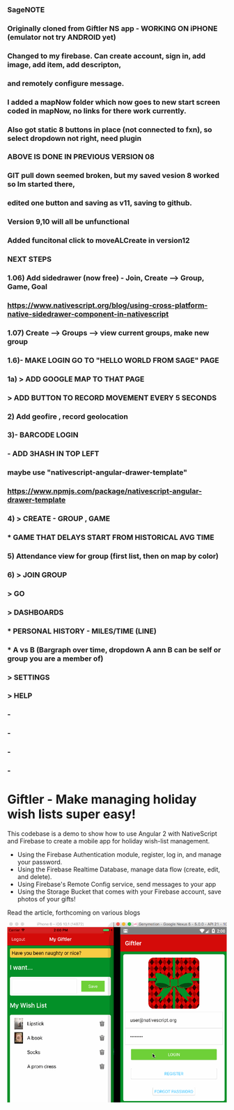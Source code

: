 ### SageNOTE
### Originally cloned from Giftler NS app - WORKING ON iPHONE (emulator not try ANDROID yet)
### Changed to my firebase.  Can create account, sign in, add image, add item, add descripton,
###     and remotely configure message.
###     I added a mapNow folder which now goes to new start screen coded in mapNow, no links for there work currently.  
###     Also got static 8 buttons in place (not connected to fxn), so select dropdown not right, need plugin
###   ABOVE IS DONE IN PREVIOUS VERSION 08
###   GIT pull down seemed broken, but my saved vesion 8 worked so Im started there, 
###         edited one button and saving as v11, saving to github.  
###   Version 9,10 will all be unfunctional
###   Added funcitonal click to moveALCreate in version12
###
### NEXT STEPS
###   1.06) Add sidedrawer (now free) - Join, Create --> Group, Game, Goal 
###          https://www.nativescript.org/blog/using-cross-platform-native-sidedrawer-component-in-nativescript
###   1.07) Create --> Groups --> view current groups, make new group
###   1.6)- MAKE LOGIN GO TO "HELLO WORLD FROM SAGE" PAGE
###        1a) > ADD GOOGLE MAP TO THAT PAGE
###        > ADD BUTTON TO RECORD MOVEMENT EVERY 5 SECONDS
###   2) Add geofire , record geolocation
###   3)- BARCODE LOGIN
###
###   - ADD 3HASH IN TOP LEFT
###       maybe use "nativescript-angular-drawer-template" 
###         https://www.npmjs.com/package/nativescript-angular-drawer-template
###   4)     > CREATE - GROUP , GAME
###            * GAME THAT DELAYS START FROM HISTORICAL AVG TIME
###   5) Attendance view for group (first list, then on map by color)
###   6)     > JOIN GROUP
###        > GO
###        > DASHBOARDS
###            * PERSONAL HISTORY - MILES/TIME (LINE)
###            * A vs B (Bargraph over time, dropdown A ann B can be self or group you are a member of)
###        > SETTINGS
###        > HELP
###   -
###   -
###   -
###   -



# Giftler - Make managing holiday wish lists super easy!

This codebase is a demo to show how to use Angular 2 with NativeScript and Firebase to create a mobile app for holiday wish-list management.

- Using the Firebase Authentication module, register, log in, and manage your password.
- Using the Firebase Realtime Database, manage data flow (create, edit, and delete).
- Using Firebase's Remote Config service, send messages to your app
- Using the Storage Bucket that comes with your Firebase account, save photos of your gifts!

Read the article, forthcoming on various blogs <TBD>

![Demo on Emulators](./screenshots/giftler-crossplat.gif)

